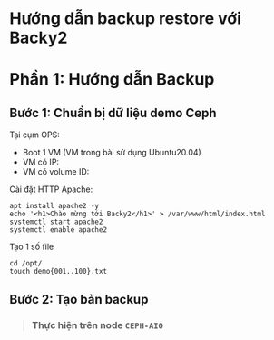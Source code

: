 # Hướng dẫn backup restore với Backy2

# Phần 1: Hướng dẫn Backup
## Bước 1: Chuẩn bị dữ liệu demo Ceph
Tại cụm OPS:
- Boot 1 VM (VM trong bài sử dụng Ubuntu20.04)
- VM có IP: 
- VM có volume ID: 

Cài đặt HTTP Apache:
```
apt install apache2 -y
echo '<h1>Chào mừng tới Backy2</h1>' > /var/www/html/index.html
systemctl start apache2
systemctl enable apache2
```

Tạo 1 số file
```
cd /opt/
touch demo{001..100}.txt
```

## Bước 2: Tạo bản backup
> ### Thực hiện trên node `CEPH-AIO`
